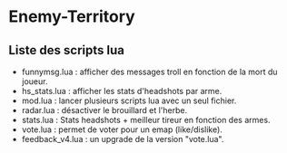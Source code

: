 # Enemy-Territory

## Liste des scripts lua
+ funnymsg.lua : afficher des messages troll en fonction de la mort du joueur.
+ hs_stats.lua : afficher les stats d'headshots par arme.
+ mod.lua : lancer plusieurs scripts lua avec un seul fichier.
+ radar.lua : désactiver le brouillard et l'herbe.
+ stats.lua : Stats headshots + meilleur tireur en fonction des armes.
+ vote.lua : permet de voter pour un emap (like/dislike).
+ feedback_v4.lua : un upgrade de la version "vote.lua".
